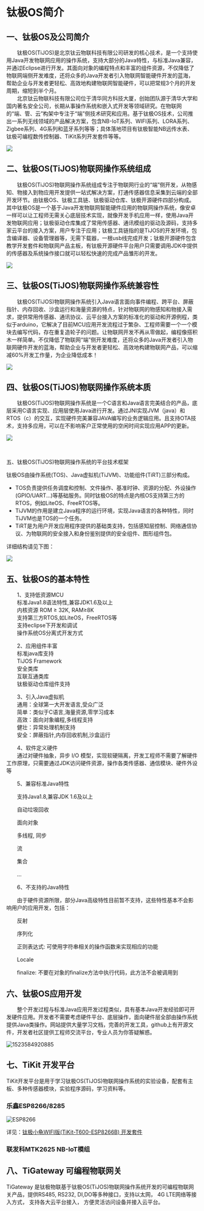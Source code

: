 # 钛极OS简介



## 一、钛极OS及公司简介

　　钛极OS(TiJOS)是北京钛云物联科技有限公司研发的核心技术，是一个支持使用Java开发物联网应用的操作系统，支持大部分的Java特性，与标准Java兼容，并通过Eclipse进行开发。其面向对象的编程特点和丰富的组件资源，不仅降低了物联网端侧开发难度，还将众多的Java开发者引入物联网智能硬件开发的蓝海，帮助企业与开发者更轻松、高效地构建物联网智能硬件，可以把常规3个月的开发周期，缩短到半个月。               
　　北京钛云物联科技有限公司位于清华同方科技大厦，创始团队源于清华大学和国内著名安全公司，长期从事操作系统和嵌入式开发等领域研究。在物联网的“端、管、云”构架中专注于“端”侧技术研究和应用。基于钛极OS技术，公司推出一系列无线领域的产品解决方案，包含NB-IoT系列、WIFI系列、LORA系列、Zigbee系列、4G系列和蓝牙系列等等；具体落地项目有钛极智能NB远传水表、钛极可编程数传控制器、TiKit系列开发套件等等。



![](./img/TiJOS_introduction/TiJOS4.png)  



## 二、钛极OS(TiJOS)物联网操作系统组成


　　钛极OS(TiJOS)物联网操作系统组成专注于物联网行业的“端”侧开发，从物感知、物接入到物应用开发提供一站式解决方案，打通传感器信息采集到云端的全部开发环节。由钛极OS、钛极工具链、钛极驱动仓库、钛极开源硬件四部分构成。其中钛极OS是一个基于Java开发物联网智能硬件应用的物联网操作系统，像安卓一样可以让工程师无需关心底层技术实现，就像开发手机应用一样，使用Java开发物联网应用；钛极驱动仓库集成了常用传感器、通讯模组的驱动及源码，支持多家云平台的接入方案，用户专注于应用；钛极工具链指的是TiJOS的开发环境，包含编译器、设备管理器等，无需下载器，一根usb线完成开发；钛极开源硬件包含教学开发套件和物联网产品主板，有钛极开源硬件平台用户只需要调用JDK中提供的传感器及系统操作接口就可以轻松快速的完成产品雏形的开发。



![](./img/TiJOS_introduction/TiJOS5.png) 



## 三、钛极OS(TiJOS)物联网操作系统兼容性


　　钛极OS(TiJOS)物联网操作系统引入Java语言面向事件编程、跨平台、屏蔽指针、内存回收、沙盒运行和海量资源的特点，针对物联网的物感知和物接入需求，提供常用传感器、通讯协议、云平台接入方案的标准化的驱动和开源例程，类似于arduino，它解决了目前MCU应用开发流程过于繁杂、工程师需要一个一个模块去编写代码，存在重复造轮子的问题。让物联网开发不再从零做起，编程像搭积木一样简单。不仅降低了物联网“端”侧开发难度，还将众多的Java开发者引入物联网硬件开发的蓝海，帮助企业与开发者更轻松、高效地构建物联网产品，可以缩减60%开发工作量，为企业降低成本！

![](./img/TiJOS_introduction/TiJOS2.png) 



## 四、钛极OS(TiJOS)物联网操作系统本质


　　钛极OS(TiJOS)物联网操作系统是一个C语言和Java语言完美结合的产品，底层采用C语言实现、应用层使用Java进行开发。通过JNI实现JVM（java）和RTOS（c）的交互，实现硬件完美兼容JAVA编写的业务逻辑应用。且支持OTA技术，支持多应用，可以在不影响客户正常使用的空闲时间实现应用APP的更新。

![](./img/TiJOS_introduction/TiJOS1.png) 

​             

五、钛极OS(TiJOS)物联网操作系统的平台技术框架

钛极OS由操作系统(TOS)、Java虚拟机(TiJVM)、功能组件(TiRT)三部分构成。

- TOS负责提供任务调度和控制、文件操作、基准时钟、资源的分配、外设操作(GPIO/UART...)等基础服务。同时钛极OS的特点是内核OS支持第三方的RTOS，例如LiteOS、FreeRTOS等。
- TiJVM的作用是建立Java程序的运行环境，实现Java语言的各种特性，同时TiJVM也是TOS的一个任务。
- TiRT是为用户开发应用程序提供的基础类支持，包括感知层控制、网络通信协议、为物联网的安全接入和身份鉴别提供的安全组件、图形组件包。

详细结构请见下图：

![](./img/TiJOS_introduction/TiJOS3.png) 

## 五、钛极OS的基本特性

　　1、支持低资源MCU         
　　标准Java1.8语法特性,兼容JDK1.6及以上          
　　内核资源  ROM ≥ 32K, RAM≥8K           
　　支持第三方RTOS,如LiteOS，FreeRTOS等         
　　支持eclipse下开发和调试        
　　操作系统OS分离式开发方式

　　2、应用组件丰富    
　　标准java库支持       
　　TiJOS Framework        
　　安全类库         
　　互联互通类库            
　　钛极驱动仓库组件支持        

　　3、引入Java虚拟机          
　　通用：全球第一大开发语言,受众广泛       
　　简单：类似于C语言,海量资源,零学习成本           
　　高效：面向对象编程,多线程支持           
　　健壮：异常处理机制支持         
　　安全：屏蔽指针,内存回收机制,沙盒运行     

　　4、软件定义硬件             
　　通过对硬件抽象，异步 I/O 模型，实现软硬隔离，开发工程师不需要了解硬件工作原理，只需要通过JDK访问硬件资源，操作各类传感器、通信模块、硬件外设等

　　5、兼容标准Java特性

　　支持Java1.8,兼容JDK 1.6及以上

　　自动垃圾回收

　　面向对象

　　多线程, 同步

　　流

　　集合

　　…

　　6、不支持的Java特性

　　由于硬件资源所限，部分Java高级特性目前暂不支持，这些特性基本不会影响用户的应用开发，包括：

　　反射

　　序列化

　　正则表达式: 可使用字符串相关的操作函数来实现相应的功能

　　Locale

　　finalize: 不要在对象的finalize方法中执行代码，此方法不会被调用到

## 六、钛极OS应用开发

　　整个开发过程与标准Java应用开发过程类似，具有基本Java开发经验即可开发硬件应用。开发者不需要考虑硬件平台、底层操作，面向硬件层全部由操作系统提供Java类操作。网站提供大量学习文档，完善的开发工具，github上有开源文件，开发者社区提供工程师交流平台，专业人员为你答疑解惑。

![1523584920885](./img/DevProcess.png)

## 七、TiKit 开发平台

TiKit开发平台是用于学习钛极OS(TiJOS)物联网操作系统的实验设备，配套有主板、多种传感器模块，实验程序源码，学习资料等。

### 乐鑫ESP8266/8285


![ESP8266](./img/ESP8266EX.png)

详见：[钛极小龟WIFI版(TiKit-T600-ESP8266B) 开发套件](../tikit/tikit-t600-esp8266B/index.md)



### 联发科MTK2625 NB-IoT模组



## 八、TiGateway 可编程物联网关

TiGateway 是钛极物联基于钛极OS(TiJOS)物联网操作系统开发的可编程物联网关产品，提供RS485, RS232, DI,DO等多种接口，支持以太网， 4G LTE网络等接入方式， 支持各大云平台接入， 方便灵活访问设备并接入云平台。 
